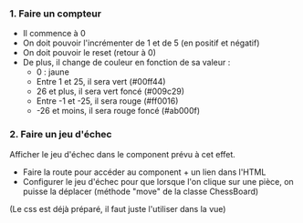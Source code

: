 ### 1. Faire un compteur

- Il commence à 0
- On doit pouvoir l'incrémenter de 1 et de 5 (en positif et négatif)
- On doit pouvoir le reset (retour à 0)
- De plus, il change de couleur en fonction de sa valeur :
  - 0 : jaune
  - Entre 1 et 25, il sera vert (#00ff44)
  - 26 et plus, il sera vert foncé (#009c29)
  - Entre -1 et -25, il sera rouge (#ff0016)
  - -26 et moins, il sera rouge foncé (#ab000f)

### 2. Faire un jeu d'échec

Afficher le jeu d'échec dans le component prévu à cet effet.

- Faire la route pour accéder au component + un lien dans l'HTML
- Configurer le jeu d'échec pour que lorsque l'on clique sur une pièce, on puisse la déplacer (méthode "move" de la classe ChessBoard)

(Le css est déjà préparé, il faut juste l'utiliser dans la vue)

